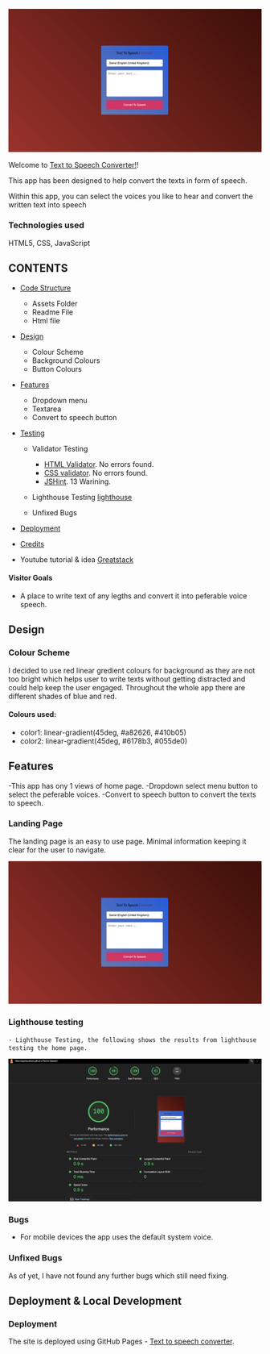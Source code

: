 ![Page Logo](assets/images/home.png)

Welcome to [Text to Speech Converter!](https://grgmausham.github.io/Text-to-Speech/)!

This app has been designed to help convert the texts in form of speech.

Within this app, you can select the voices you like to hear and convert the written text into speech

### Technologies used
HTML5, CSS, JavaScript

## CONTENTS
* [Code Structure](#code-structure)
    - Assets Folder
    - Readme File
    - Html file

* [Design](#design)
    - Colour Scheme
    - Background Colours
    - Button Colours

* [Features](#features)
    - Dropdown menu
    - Textarea
    - Convert to speech button

* [Testing](#testing)
    - Validator Testing
        - [HTML Validator](https://validator.w3.org/). No errors found.
        - [CSS validator](https://jigsaw.w3.org/css-validator/). No errors found.
        - [JSHint](https://jshint.com/). 13 Warining.
    
    - Lighthouse Testing
    [lighthouse](assets/images/lighthouse.png)
    - Unfixed Bugs

* [Deployment](https://grgmausham.github.io/Text-to-Speech/)

* [Credits](#credits)
 - Youtube tutorial & idea [Greatstack](https://www.youtube.com/watch?v=3oDNqHZ7UKY)

#### Visitor Goals
- A place to write text of any legths and convert it into peferable voice speech.

## Design
### Colour Scheme
I decided to use red linear gredient colours for background as they are not too bright which helps user to write texts without getting distracted and could help keep the user engaged. Throughout the whole app there are different shades of blue and red.

#### Colours used:
- color1: linear-gradient(45deg, #a82626, #410b05)
- color2: linear-gradient(45deg, #6178b3, #055de0)

## Features
-This app has ony 1 views of home page.
-Dropdown select menu button to select the peferable voices.
-Convert to speech button to convert the texts to speech.
### Landing Page

The landing page is an easy to use page. Minimal information keeping it clear for the user to navigate.

![Home Page](assets/images/home.png)

### Lighthouse testing
    - Lighthouse Testing, the following shows the results from lighthouse testing the home page.
![Home Testing](assets/images/lighthouse.png)


### Bugs
- For mobile devices the app uses the default system voice.

### Unfixed Bugs
As of yet, I have not found any further bugs which still need fixing.

## Deployment & Local Development

### Deployment

The site is deployed using GitHub Pages - [Text to speech converter](https://grgmausham.github.io/Text-to-Speech/).
